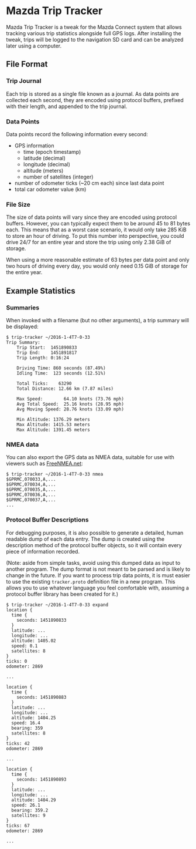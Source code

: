 # Mazda Trip Tracker

Mazda Trip Tracker is a tweak for the Mazda Connect system that allows tracking
various trip statistics alongside full GPS logs. After installing the tweak,
trips will be logged to the navigation SD card and can be analyzed later using a
computer.

## File Format

### Trip Journal

Each trip is stored as a single file known as a journal. As data points are
collected each second, they are encoded using protocol buffers, prefixed with
their length, and appended to the trip journal.

### Data Points

Data points record the following information every second:

- GPS information
  - time (epoch timestamp)
  - latitude (decimal)
  - longitude (decimal)
  - altitude (meters)
  - number of satellites (integer)
- number of odometer ticks (~20 cm each) since last data point
- total car odometer value (km)

### File Size

The size of data points will vary since they are encoded using protocol buffers.
However, you can typically expect them to be around 45 to 81 bytes each. This
means that as a worst case scenario, it would only take 285 KiB to store an hour
of driving. To put this number into perspective, you could drive 24/7 for an
entire year and store the trip using only 2.38 GiB of storage.

When using a more reasonable estimate of 63 bytes per data point and only two
hours of driving every day, you would only need 0.15 GiB of storage for the
entire year.

## Example Statistics

### Summaries

When invoked with a filename (but no other arguments), a trip summary will be
displayed:

```
$ trip-tracker ~/2016-1-4T7-0-33
Trip Summary:
    Trip Start:  1451890833
    Trip End:    1451891817
    Trip Length: 0:16:24

    Driving Time: 860 seconds (87.49%)
    Idling Time:  123 seconds (12.51%)

    Total Ticks:    63290
    Total Distance: 12.66 km (7.87 miles)

    Max Speed:        64.10 knots (73.76 mph)
    Avg Total Speed:  25.16 knots (28.95 mph)
    Avg Moving Speed: 28.76 knots (33.09 mph)

    Min Altitude: 1376.29 meters
    Max Altitude: 1415.53 meters
    Max Altitude: 1391.45 meters
```

### NMEA data

You can also export the GPS data as NMEA data, suitable for use with viewers
such as [FreeNMEA.net](http://freenmea.net/decoder):

```
$ trip-tracker ~/2016-1-4T7-0-33 nmea
$GPRMC,070033,A,...
$GPRMC,070034,A,...
$GPRMC,070035,A,...
$GPRMC,070036,A,...
$GPRMC,070037,A,...
...
```

### Protocol Buffer Descriptions

For debugging purposes, it is also possible to generate a detailed, human
readable dump of each data entry. The dump is created using the description
method of the protocol buffer objects, so it will contain every piece of
information recorded.

(Note: aside from simple tasks, avoid using this dumped data as input to another
program. The dump format is not meant to be parsed and is likely to change in
the future. If you want to process trip data points, it is must easier to use
the existing `tracker.proto` definition file in a new program. This allows you
to use whatever language you feel comfortable with, assuming a protocol buffer
library has been created for it.)

```
$ trip-tracker ~/2016-1-4T7-0-33 expand
location {
  time {
    seconds: 1451890833
  }
  latitude: ...
  longitude: ...
  altitude: 1405.02
  speed: 0.1
  satellites: 8
}
ticks: 0
odometer: 2869

...

location {
  time {
    seconds: 1451890883
  }
  latitude: ...
  longitude: ...
  altitude: 1404.25
  speed: 16.4
  bearing: 359
  satellites: 8
}
ticks: 42
odometer: 2869

...

location {
  time {
    seconds: 1451890893
  }
  latitude: ...
  longitude: ...
  altitude: 1404.29
  speed: 26.1
  bearing: 359.2
  satellites: 9
}
ticks: 67
odometer: 2869

...
```
